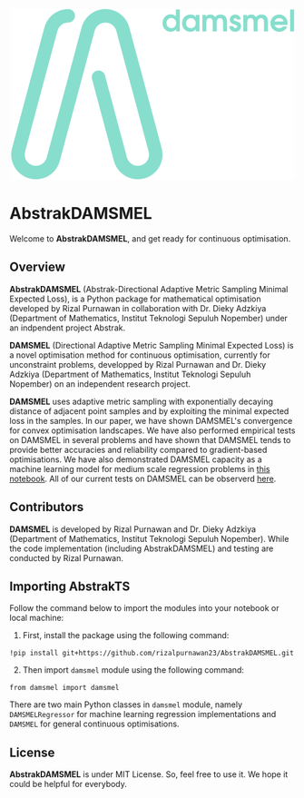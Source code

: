 <p align="center">
  <img src="img/AbstrakDAMSMEL.svg" alt="AbstrakDAMSMEL Logo">
</p>

# **AbstrakDAMSMEL**

Welcome to **AbstrakDAMSMEL**, and get ready for continuous optimisation.

## **Overview**

**AbstrakDAMSMEL** (Abstrak-Directional Adaptive Metric Sampling Minimal Expected Loss), is a Python package for mathematical optimisation developed by Rizal Purnawan
in collaboration with Dr. Dieky Adzkiya (Department of Mathematics, Institut Teknologi Sepuluh Nopember) under an indpendent project Abstrak.

**DAMSMEL** (Directional Adaptive Metric Sampling Minimal Expected Loss) is a novel optimisation method for continuous optimisation, currently for unconstraint problems,
developped by Rizal Purnawan and Dr. Dieky Adzkiya (Department of Mathematics, Institut Teknologi Sepuluh Nopember) on an independent research project.

**DAMSMEL** uses adaptive metric sampling with exponentially decaying distance of adjacent point samples and by exploiting the minimal expected loss in the samples.
In our paper, we have shown DAMSMEL's convergence for convex optimisation landscapes.
We have also performed empirical tests on DAMSMEL in several problems and have shown that DAMSMEL tends to provide better accuracies and reliability compared to gradient-based optimisations.
We have also demonstrated DAMSMEL capacity as a machine learning model for medium scale regression problems in [this notebook](damsmel_tests/damsmel_test_concrete.ipynb).
All of our current tests on DAMSMEL can be observerd [here](damsmel_tests).

## **Contributors**

**DAMSMEL** is developed by Rizal Purnawan and Dr. Dieky Adzkiya (Department of Mathematics, Institut Teknologi Sepuluh Nopember).
While the code implementation (including AbstrakDAMSMEL) and testing are conducted by Rizal Purnawan.

## **Importing AbstrakTS**

Follow the command below to import the modules into your notebook or local machine:

1. First, install the package using the following command:
```
!pip install git+https://github.com/rizalpurnawan23/AbstrakDAMSMEL.git
```
2. Then import `damsmel` module using the following command:
```
from damsmel import damsmel
```
There are two main Python classes in `damsmel` module, namely `DAMSMELRegressor` for machine learning regression implementations and `DAMSMEL` for general continuous optimisations.

## **License**

**AbstrakDAMSMEL** is under MIT License. So, feel free to use it. We hope it could be helpful for everybody.
